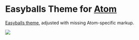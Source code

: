 # Easyballs Theme for [Atom](https://atom.io)

[Easyballs theme](http://tmtheme-editor.herokuapp.com/#/theme/EasyBalls), adjusted with missing Atom-specific markup.

![](https://raw.github.com/dncrews/atom-easyballs-theme/master/preview.png)
